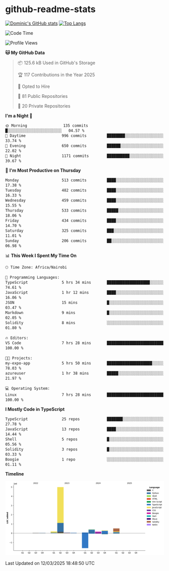# github-readme-stats
[![Dominic's GitHub stats](https://github-readme-stats.vercel.app/api?username=Domengo&show_icons=true)](https://github.com/anuraghazra/github-readme-stats)
[![Top Langs](https://github-readme-stats.vercel.app/api/top-langs/?username=Domengo&show_icons=true)](https://github.com/Domengo/github-readme-stats)

<!--START_SECTION:waka-->
![Code Time](http://img.shields.io/badge/Code%20Time-1%2C043%20hrs%2035%20mins-blue)

![Profile Views](http://img.shields.io/badge/Profile%20Views-1-blue)

**🐱 My GitHub Data** 

> 📦 125.6 kB Used in GitHub's Storage 
 > 
> 🏆 117 Contributions in the Year 2025
 > 
> 💼 Opted to Hire
 > 
> 📜 81 Public Repositories 
 > 
> 🔑 20 Private Repositories 
 > 
**I'm a Night 🦉** 

```text
🌞 Morning                135 commits         █░░░░░░░░░░░░░░░░░░░░░░░░   04.57 % 
🌆 Daytime                996 commits         ████████░░░░░░░░░░░░░░░░░   33.74 % 
🌃 Evening                650 commits         ██████░░░░░░░░░░░░░░░░░░░   22.02 % 
🌙 Night                  1171 commits        ██████████░░░░░░░░░░░░░░░   39.67 % 
```
📅 **I'm Most Productive on Thursday** 

```text
Monday                   513 commits         ████░░░░░░░░░░░░░░░░░░░░░   17.38 % 
Tuesday                  482 commits         ████░░░░░░░░░░░░░░░░░░░░░   16.33 % 
Wednesday                459 commits         ████░░░░░░░░░░░░░░░░░░░░░   15.55 % 
Thursday                 533 commits         █████░░░░░░░░░░░░░░░░░░░░   18.06 % 
Friday                   434 commits         ████░░░░░░░░░░░░░░░░░░░░░   14.70 % 
Saturday                 325 commits         ███░░░░░░░░░░░░░░░░░░░░░░   11.01 % 
Sunday                   206 commits         ██░░░░░░░░░░░░░░░░░░░░░░░   06.98 % 
```


📊 **This Week I Spent My Time On** 

```text
🕑︎ Time Zone: Africa/Nairobi

💬 Programming Languages: 
TypeScript               5 hrs 34 mins       ███████████████████░░░░░░   74.61 % 
JavaScript               1 hr 12 mins        ████░░░░░░░░░░░░░░░░░░░░░   16.06 % 
JSON                     15 mins             █░░░░░░░░░░░░░░░░░░░░░░░░   03.47 % 
Markdown                 9 mins              █░░░░░░░░░░░░░░░░░░░░░░░░   02.05 % 
Solidity                 8 mins              ░░░░░░░░░░░░░░░░░░░░░░░░░   01.80 % 

🔥 Editors: 
VS Code                  7 hrs 28 mins       █████████████████████████   100.00 % 

🐱‍💻 Projects: 
my-expo-app              5 hrs 50 mins       ████████████████████░░░░░   78.03 % 
azureuser                1 hr 38 mins        █████░░░░░░░░░░░░░░░░░░░░   21.97 % 

💻 Operating System: 
Linux                    7 hrs 28 mins       █████████████████████████   100.00 % 
```

**I Mostly Code in TypeScript** 

```text
TypeScript               25 repos            ███████░░░░░░░░░░░░░░░░░░   27.78 % 
JavaScript               13 repos            ████░░░░░░░░░░░░░░░░░░░░░   14.44 % 
Shell                    5 repos             █░░░░░░░░░░░░░░░░░░░░░░░░   05.56 % 
Solidity                 3 repos             █░░░░░░░░░░░░░░░░░░░░░░░░   03.33 % 
Boogie                   1 repo              ░░░░░░░░░░░░░░░░░░░░░░░░░   01.11 % 
```



**Timeline**

![Lines of Code chart](https://raw.githubusercontent.com/Domengo/Domengo/main/assets/bar_graph.png)


 Last Updated on 12/03/2025 18:48:50 UTC
<!--END_SECTION:waka-->


